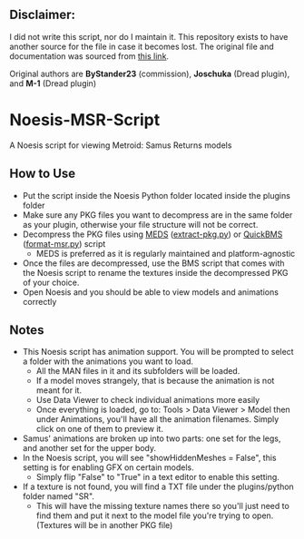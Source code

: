 ## Disclaimer: 
I did not write this script, nor do I maintain it. 
This repository exists to have another source for the file in case it becomes lost. 
The original file and documentation was sourced from [this link](https://www.vg-resource.com/thread-39767-post-670483.html#pid670483).

Original authors are **ByStander23** (commission), **Joschuka** (Dread plugin), and **M-1** (Dread plugin)

# Noesis-MSR-Script
A Noesis script for viewing Metroid: Samus Returns models

## How to Use
* Put the script inside the Noesis Python folder located inside the plugins folder
* Make sure any PKG files you want to decompress are in the same folder as your plugin, otherwise your file structure will not be correct.
* Decompress the PKG files using [MEDS](https://github.com/randovania/mercury-engine-data-structures) ([extract-pkg.py](https://github.com/randovania/mercury-engine-data-structures/blob/main/tools/extract_pkg.py)) or [QuickBMS](https://github.com/LittleBigBug/QuickBMS) ([format-msr.py](https://github.com/sabre230/Noesis-MSR-Script/blob/main/fmt_msr.py)) script
  * MEDS is preferred as it is regularly maintained and platform-agnostic
* Once the files are decompressed, use the BMS script that comes with the Noesis script to rename the textures inside the decompressed PKG of your choice.
* Open Noesis and you should be able to view models and animations correctly

## Notes
* This Noesis script has animation support. You will be prompted to select a folder with the animations you want to load.
  * All the MAN files in it and its subfolders will be loaded.
  * If a model moves strangely, that is because the animation is not meant for it.
  * Use Data Viewer to check individual animations more easily
  * Once everything is loaded, go to: Tools > Data Viewer > Model then under Animations, you'll have all the animation filenames. Simply click on one of them to preview it.
* Samus' animations are broken up into two parts: one set for the legs, and another set for the upper body.
* In the Noesis script, you will see "showHiddenMeshes = False", this setting is for enabling GFX on certain models.
  * Simply flip "False" to "True" in a text editor to enable this setting.
* If a texture is not found, you will find a TXT file under the plugins/python folder named "SR".
  * This will have the missing texture names there so you'll just need to find them and put it next to the model file you're trying to open. (Textures will be in another PKG file)
